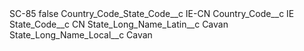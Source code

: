 <?xml version="1.0" encoding="UTF-8"?>
<CustomMetadata xmlns="http://soap.sforce.com/2006/04/metadata" xmlns:xsi="http://www.w3.org/2001/XMLSchema-instance" xmlns:xsd="http://www.w3.org/2001/XMLSchema">
    <label>SC-85</label>
    <protected>false</protected>
    <values>
        <field>Country_Code_State_Code__c</field>
        <value xsi:type="xsd:string">IE-CN</value>
    </values>
    <values>
        <field>Country_Code__c</field>
        <value xsi:type="xsd:string">IE</value>
    </values>
    <values>
        <field>State_Code__c</field>
        <value xsi:type="xsd:string">CN</value>
    </values>
    <values>
        <field>State_Long_Name_Latin__c</field>
        <value xsi:type="xsd:string">Cavan</value>
    </values>
    <values>
        <field>State_Long_Name_Local__c</field>
        <value xsi:type="xsd:string">Cavan</value>
    </values>
</CustomMetadata>
